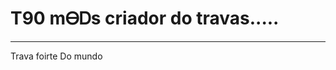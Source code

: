 # T90 mᎾᎠs criador do travas..... 
_______________________________________________
Trava foirte
Do mundo
